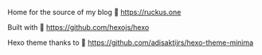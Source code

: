 Home for the source of my blog 🚀 https://ruckus.one

Built with 🫡 https://github.com/hexojs/hexo

Hexo theme thanks to 🫡 https://github.com/adisaktijrs/hexo-theme-minima
